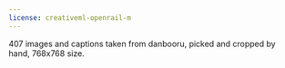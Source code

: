 ```yaml
---
license: creativeml-openrail-m
---
```


407 images and captions taken from danbooru, picked and cropped by hand, 768x768 size.